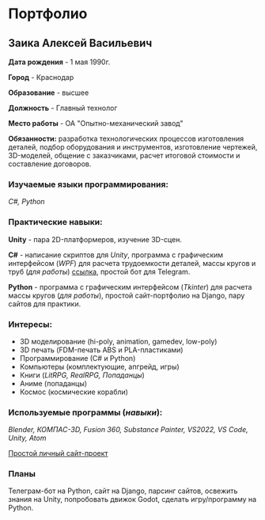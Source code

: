 # Портфолио

## Заика Алексей Васильевич

**Дата рождения** - 1 мая 1990г.

**Город** - Краснодар

**Образование** - высшее

**Должность** - Главный технолог

**Место работы** - ОА "Опытно-механический завод"

**Обязанности:** разработка технологических процессов изготовления деталей, подбор оборудования и инструментов, изготовление чертежей, 3D-моделей, общение с заказчиками, расчет итоговой стоимости и составление договоров.

### Изучаемые языки программирования:

*С#, Python*

### Практические навыки:

**Unity** - пара 2D-платформеров, изучение 3D-сцен.

**С#** - написание скриптов для *Unity*, программа с графическим интерфейсом (*WPF*) для расчета трудоемкости деталей, массы кругов и труб (*для работы*) [ссылка](https://disk.yandex.ru/d/44UjLFGJX9gAXg), простой бот для Telegram.

**Python** - программа с графическим интерфейсом (*Tkinter*) для расчета массы кругов (*для работы*), простой сайт-портфолио на Django, пару сайтов для практики.

### Интересы:

* 3D моделирование (hi-poly, animation, gamedev, low-poly)
* 3D печать (FDM-печать ABS и PLA-пластиками)
* Программирование (С# и Python)
* Компьютеры (комплектующие, апгрейд, игры)
* Книги (*LitRPG, RealRPG, Попаданцы*)
* Аниме (попаданцы)
* Космос (космические корабли)

### Используемые программы (***навыки***):

*Blender, КОМПАС-3D, Fusion 360, Substance Painter, VS2022, VS Code, Unity, Atom*

[Простой личный сайт-проект](https://zandrex.pythonanywhere.com/)

### Планы

Телеграм-бот на Python, сайт на Django, парсинг сайтов, освежить знания на Unity, попробовать движок Godot, сделать игру/программу на Python.